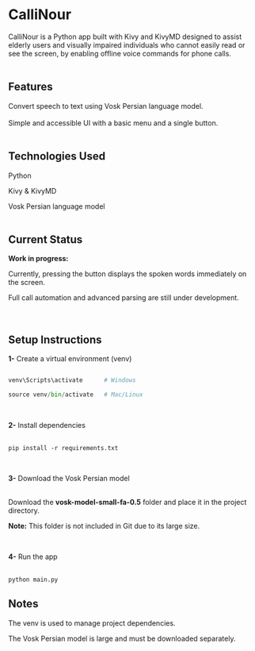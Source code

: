 <H1>CalliNour</H1>
CalliNour is a Python app built with Kivy and KivyMD designed to assist elderly users and visually 
impaired individuals who cannot easily read or see the screen, by enabling offline voice commands for phone calls.<br><br>

<H2>Features</H2>
Convert speech to text using Vosk Persian language model.
<br><br>
Simple and accessible UI with a basic menu and a single button.<br><br>

<H2>Technologies Used</H2>

Python

Kivy & KivyMD

Vosk Persian language model <br><br>

<H2>Current Status</H2>

**Work in progress:**

Currently, pressing the button displays the spoken words immediately on the screen. 

Full call automation and advanced parsing are still under development.<br><br><br>

<H2>Setup Instructions</H2>

**1-** Create a virtual environment (venv)

```python -m venv venv

venv\Scripts\activate      # Windows

source venv/bin/activate   # Mac/Linux
```
<br>

**2-** Install dependencies <br><br>

```pip install -r requirements.txt```

<br>

**3-** Download the Vosk Persian model <br><br>

Download the **vosk-model-small-fa-0.5** folder and place it in the project directory.

**Note:** This folder is not included in Git due to its large size.

<br>

**4-** Run the app
<br><br>

```python main.py```
<br>

<H2>Notes</H2>

The venv is used to manage project dependencies.

The Vosk Persian model is large and must be downloaded separately.
